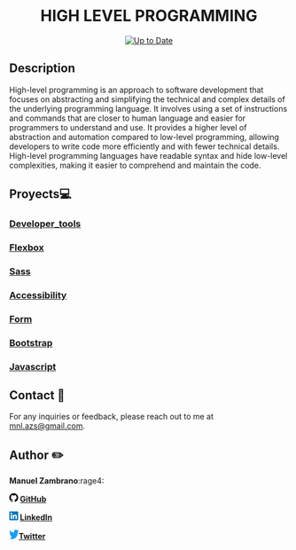 <div align="center">
<br> <!-- Línea vacía --><br> <!-- Línea vacía --><br> <!-- Línea vacía --><br>

# HIGH LEVEL PROGRAMMING
[![Up to Date](https://github.com/ikatyang/emoji-cheat-sheet/workflows/Up%20to%20Date/badge.svg)](https://github.com/ikatyang/emoji-cheat-sheet/actions?query=workflow%3A%22Up+to+Date%22)
  </div>
<div align="left"> 

  ## Description

High-level programming is an approach to software development that focuses on abstracting and simplifying the technical and complex details of the underlying programming language. It involves using a set of instructions and commands that are closer to human language and easier for programmers to understand and use. It provides a higher level of abstraction and automation compared to low-level programming, allowing developers to write code more efficiently and with fewer technical details. High-level programming languages have readable syntax and hide low-level complexities, making it easier to comprehend and maintain the code.


## Proyects:computer:

  ### [Developer_tools](./developer_tools)
  ### [Flexbox](./flexbox)
  ### [Sass](./sass_scss)
  ### [Accessibility](./accessibility)
  ### [Form](./form)
  ### [Bootstrap](./Bootstrap)
  ### [Javascript](./Javascript_advanced)

## Contact :postbox:	
For any inquiries or feedback, please reach out to me at mnl.azs@gmail.com.

## Author :pencil2:
 **Manuel Zambrano**:rage4:

<b> <img src="images/githublogo.png" alt="GitHub" width="16" height="16"> [GitHub](https://github.com/mnlazs)</b>

<b> <img src="images/640px-LinkedIn_logo_initials.png" alt="Texto alternativo" width="16" height="16"> [LinkedIn](https://www.linkedin.com/in/manuelalejandrozambrano/)</b>

<b> <img src="images/download.png" alt="Twitter" width="17" height="17">[Twitter](https://twitter.com/mlejandroz/) </b>
 
